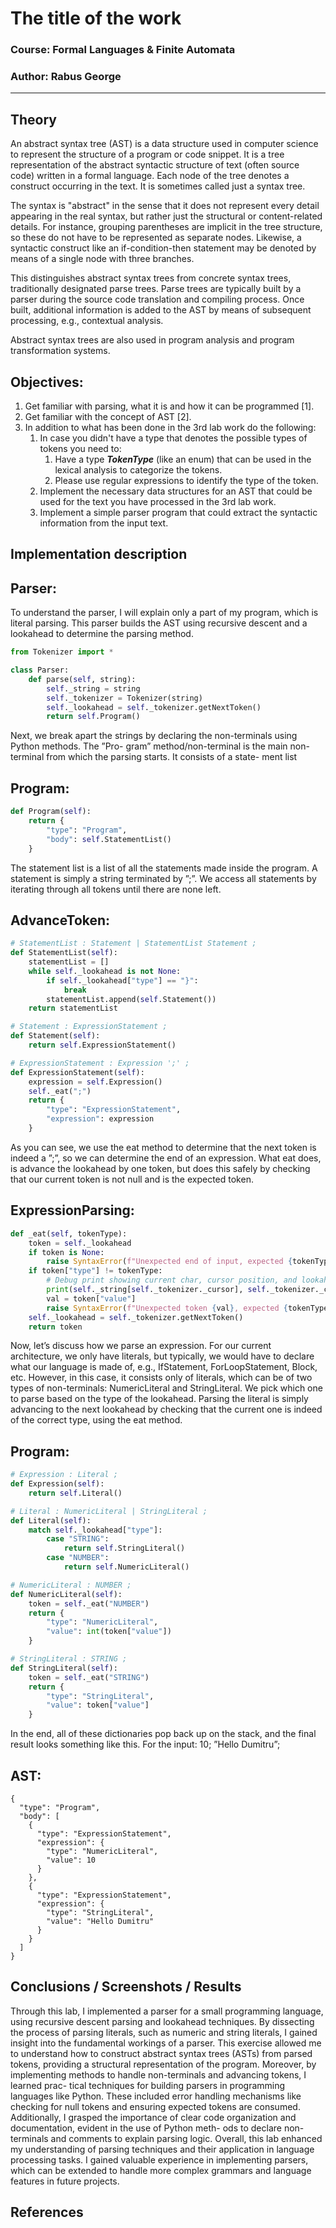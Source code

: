 # The title of the work

### Course: Formal Languages & Finite Automata
### Author: Rabus George

----

## Theory
An abstract syntax tree (AST) is a data structure used in computer science to represent the structure of a program or code snippet. It is a tree representation of the abstract syntactic structure of text (often source code) written in a formal language. Each node of the tree denotes a construct occurring in the text. It is sometimes called just a syntax tree.

The syntax is "abstract" in the sense that it does not represent every detail appearing in the real syntax, but rather just the structural or content-related details. For instance, grouping parentheses are implicit in the tree structure, so these do not have to be represented as separate nodes. Likewise, a syntactic construct like an if-condition-then statement may be denoted by means of a single node with three branches.

This distinguishes abstract syntax trees from concrete syntax trees, traditionally designated parse trees. Parse trees are typically built by a parser during the source code translation and compiling process. Once built, additional information is added to the AST by means of subsequent processing, e.g., contextual analysis.

Abstract syntax trees are also used in program analysis and program transformation systems. 

## Objectives:

1. Get familiar with parsing, what it is and how it can be programmed [1].
2. Get familiar with the concept of AST [2].
3. In addition to what has been done in the 3rd lab work do the following:
   1. In case you didn't have a type that denotes the possible types of tokens you need to:
      1. Have a type __*TokenType*__ (like an enum) that can be used in the lexical analysis to categorize the tokens. 
      2. Please use regular expressions to identify the type of the token.
   2. Implement the necessary data structures for an AST that could be used for the text you have processed in the 3rd lab work.
   3. Implement a simple parser program that could extract the syntactic information from the input text.

## Implementation description

## Parser:

To understand the parser, I will explain only a part of my program, which is literal parsing.
This parser builds the AST using recursive descent and a lookahead to determine the parsing method.

```py
from Tokenizer import *

class Parser:
    def parse(self, string):
        self._string = string
        self._tokenizer = Tokenizer(string)
        self._lookahead = self._tokenizer.getNextToken()
        return self.Program()
```

Next, we break apart the strings by declaring the non-terminals using Python methods. The ”Pro-
gram” method/non-terminal is the main non-terminal from which the parsing starts. It consists of a state-
ment list

## Program:

```py
def Program(self):
    return {
        "type": "Program",
        "body": self.StatementList()
    }
```
The statement list is a list of all the statements made inside the program. A statement is simply a
string terminated by ”;”. We access all statements by iterating through all tokens until there are none left.


## AdvanceToken:

```py
# StatementList : Statement | StatementList Statement ;
def StatementList(self):
    statementList = []
    while self._lookahead is not None:
        if self._lookahead["type"] == "}":
            break
        statementList.append(self.Statement())
    return statementList

# Statement : ExpressionStatement ;
def Statement(self):
    return self.ExpressionStatement()

# ExpressionStatement : Expression ';' ;
def ExpressionStatement(self):
    expression = self.Expression()
    self._eat(";")
    return {
        "type": "ExpressionStatement",
        "expression": expression
    }
```

As you can see, we use the eat method to determine that the next token is indeed a ”;”, so we can
determine the end of an expression. What eat does, is advance the lookahead by one token, but does this
safely by checking that our current token is not null and is the expected token.

## ExpressionParsing:
```py
def _eat(self, tokenType):
    token = self._lookahead
    if token is None:
        raise SyntaxError(f"Unexpected end of input, expected {tokenType}.")
    if token["type"] != tokenType:
        # Debug print showing current char, cursor position, and lookahead token
        print(self._string[self._tokenizer._cursor], self._tokenizer._cursor, self._lookahead)
        val = token["value"]
        raise SyntaxError(f"Unexpected token {val}, expected {tokenType}.")
    self._lookahead = self._tokenizer.getNextToken()
    return token
```
Now, let’s discuss how we parse an expression. For our current architecture, we only have literals,
but typically, we would have to declare what our language is made of, e.g., IfStatement, ForLoopStatement,
Block, etc. However, in this case, it consists only of literals, which can be of two types of non-terminals:
NumericLiteral and StringLiteral. We pick which one to parse based on the type of the lookahead. Parsing
the literal is simply advancing to the next lookahead by checking that the current one is indeed of the correct
type, using the eat method.

## Program:
```py
# Expression : Literal ;
def Expression(self):
    return self.Literal()

# Literal : NumericLiteral | StringLiteral ;
def Literal(self):
    match self._lookahead["type"]:
        case "STRING":
            return self.StringLiteral()
        case "NUMBER":
            return self.NumericLiteral()

# NumericLiteral : NUMBER ;
def NumericLiteral(self):
    token = self._eat("NUMBER")
    return {
        "type": "NumericLiteral",
        "value": int(token["value"])
    }

# StringLiteral : STRING ;
def StringLiteral(self):
    token = self._eat("STRING")
    return {
        "type": "StringLiteral",
        "value": token["value"]
    }
```


In the end, all of these dictionaries pop back up on the stack, and the final result looks something
like this.
For the input:
10;
”Hello Dumitru”;

## AST:
```
{
  "type": "Program",
  "body": [
    {
      "type": "ExpressionStatement",
      "expression": {
        "type": "NumericLiteral",
        "value": 10
      }
    },
    {
      "type": "ExpressionStatement",
      "expression": {
        "type": "StringLiteral",
        "value": "Hello Dumitru"
      }
    }
  ]
}
```

## Conclusions / Screenshots / Results

Through this lab, I implemented a parser for a small programming language, using recursive descent
parsing and lookahead techniques. By dissecting the process of parsing literals, such as numeric and string
literals, I gained insight into the fundamental workings of a parser. This exercise allowed me to understand
how to construct abstract syntax trees (ASTs) from parsed tokens, providing a structural representation of
the program.
Moreover, by implementing methods to handle non-terminals and advancing tokens, I learned prac-
tical techniques for building parsers in programming languages like Python. These included error handling
mechanisms like checking for null tokens and ensuring expected tokens are consumed. Additionally, I
grasped the importance of clear code organization and documentation, evident in the use of Python meth-
ods to declare non-terminals and comments to explain parsing logic.
Overall, this lab enhanced my understanding of parsing techniques and their application in language
processing tasks. I gained valuable experience in implementing parsers, which can be extended to handle
more complex grammars and language features in future projects.

## References